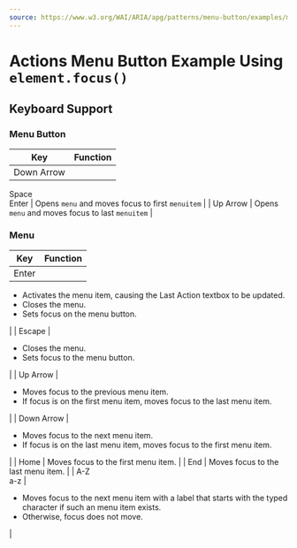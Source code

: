 ```yaml
---
source: https://www.w3.org/WAI/ARIA/apg/patterns/menu-button/examples/menu-button-actions/
---
```

Actions Menu Button Example Using `element.focus()`
===================================================

Keyboard Support
----------------

### Menu Button

| Key | Function |
| --- | --- |
| Down Arrow  
Space  
Enter | Opens `menu` and moves focus to first `menuitem` |
| Up Arrow | Opens `menu` and moves focus to last `menuitem` |

### Menu

| Key | Function |
| --- | --- |
| Enter | 
*   Activates the menu item, causing the Last Action textbox to be updated.
*   Closes the menu.
*   Sets focus on the menu button.

 |
| Escape | 

*   Closes the menu.
*   Sets focus to the menu button.

 |
| Up Arrow | 

*   Moves focus to the previous menu item.
*   If focus is on the first menu item, moves focus to the last menu item.

 |
| Down Arrow | 

*   Moves focus to the next menu item.
*   If focus is on the last menu item, moves focus to the first menu item.

 |
| Home | Moves focus to the first menu item. |
| End | Moves focus to the last menu item. |
| A-Z  
a-z | 

*   Moves focus to the next menu item with a label that starts with the typed character if such an menu item exists.
*   Otherwise, focus does not move.

 |